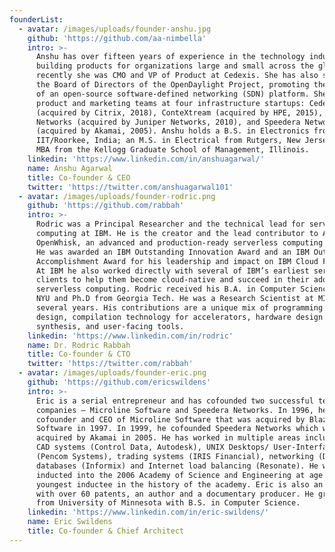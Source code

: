 ```yaml
---
founderList:
  - avatar: /images/uploads/founder-anshu.jpg
    github: 'https://github.com/aa-nimbella'
    intro: >-
      Anshu has over fifteen years of experience in the technology industry,
      building products for organizations large and small across the globe. Most
      recently she was CMO and VP of Product at Cedexis. She has also served on
      the Board of Directors of the OpenDaylight Project, promoting the adoption
      of an open-source software-defined networking (SDN) platform. She led
      product and marketing teams at four infrastructure startups: Cedexis
      (acquired by Citrix, 2018), ConteXtream (acquired by HPE, 2015), Ankeena
      Networks (acquired by Juniper Networks, 2010), and Speedera Networks
      (acquired by Akamai, 2005). Anshu holds a B.S. in Electronics from
      IIT/Roorkee, India; an M.S. in Electrical from Rutgers, New Jersey; and an
      MBA from the Kellogg Graduate School of Management, Illinois.
    linkedin: 'https://www.linkedin.com/in/anshuagarwal/'
    name: Anshu Agarwal
    title: Co-founder & CEO
    twitter: 'https://twitter.com/anshuagarwal101'
  - avatar: /images/uploads/founder-rodric.png
    github: 'https://github.com/rabbah'
    intro: >-
      Rodric was a Principal Researcher and the technical lead for serverless
      computing at IBM. He is the creator and the lead contributor to Apache
      OpenWhisk, an advanced and production-ready serverless computing platform.
      He was awarded an IBM Outstanding Innovation Award and an IBM Outstanding
      Accomplishment Award for his leadership and impact on IBM Cloud Functions.
      At IBM he also worked directly with several of IBM’s earliest serverless
      clients to help them become cloud-native and succeed in their adoption of
      serverless computing. Rodric received his B.A. in Computer Science from
      NYU and Ph.D from Georgia Tech. He was a Research Scientist at MIT for
      several years. His contributions are a unique mix of programming language
      design, compilation technology for accelerators, hardware design and
      synthesis, and user-facing tools.
    linkedin: 'https://www.linkedin.com/in/rodric'
    name: Dr. Rodric Rabbah
    title: Co-founder & CTO
    twitter: 'https://twitter.com/rabbah'
  - avatar: /images/uploads/founder-eric.png
    github: 'https://github.com/ericswildens'
    intro: >-
      Eric is a serial entrepreneur and has cofounded two successful technology
      companies – Microline Software and Speedera Networks. In 1996, he was
      cofounder and CEO of Microline Software that was acquired by Blaze
      Software in 1997. In 1999, he cofounded Speedera Networks which was
      acquired by Akamai in 2005. He has worked in multiple areas including 3D
      CAD systems (Control Data, Autodesk), UNIX Desktops/ User-Interface
      (Pencom Systems), trading systems (IRIS Financial), networking (DHCP),
      databases (Informix) and Internet load balancing (Resonate). He was
      inducted into the 2006 Academy of Science and Engineering at age 34, the
      youngest inductee in the history of the academy. Eric is also an inventor
      with over 60 patents, an author and a documentary producer. He graduated
      from University of Minnesota with B.S. in Computer Science.
    linkedin: 'https://www.linkedin.com/in/eric-swildens/'
    name: Eric Swildens
    title: Co-founder & Chief Architect
---
```


